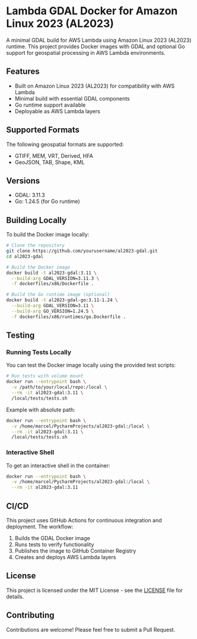 # Lambda GDAL Docker for Amazon Linux 2023 (AL2023)

A minimal GDAL build for AWS Lambda using Amazon Linux 2023 (AL2023) runtime. This project provides Docker images with GDAL and optional Go support for geospatial processing in AWS Lambda environments.

## Features

- Built on Amazon Linux 2023 (AL2023) for compatibility with AWS Lambda
- Minimal build with essential GDAL components
- Go runtime support available
- Deployable as AWS Lambda layers

## Supported Formats

The following geospatial formats are supported:
- GTIFF, MEM, VRT, Derived, HFA
- GeoJSON, TAB, Shape, KML

## Versions

- GDAL: 3.11.3
- Go: 1.24.5 (for Go runtime)

## Building Locally

To build the Docker image locally:

```bash
# Clone the repository
git clone https://github.com/yourusername/al2023-gdal.git
cd al2023-gdal

# Build the Docker image
docker build -t al2023-gdal:3.11 \
  --build-arg GDAL_VERSION=3.11.3 \
  -f dockerfiles/x86/Dockerfile .

# Build the Go runtime image (optional)
docker build -t al2023-gdal-go:3.11-1.24 \
  --build-arg GDAL_VERSION=3.11 \
  --build-arg GO_VERSION=1.24.5 \
  -f dockerfiles/x86/runtimes/go.Dockerfile .
```

## Testing

### Running Tests Locally

You can test the Docker image locally using the provided test scripts:

```bash
# Run tests with volume mount
docker run --entrypoint bash \
  -v /path/to/your/local/repo:/local \
  --rm -it al2023-gdal:3.11 \
  /local/tests/tests.sh
```

Example with absolute path:

```bash
docker run --entrypoint bash \
  -v /home/marcel/PycharmProjects/al2023-gdal:/local \
  --rm -it al2023-gdal:3.11 \
  /local/tests/tests.sh
```

### Interactive Shell

To get an interactive shell in the container:

```bash
docker run --entrypoint bash \
  -v /home/marcel/PycharmProjects/al2023-gdal:/local \
  --rm -it al2023-gdal:3.11
```

## CI/CD

This project uses GitHub Actions for continuous integration and deployment. The workflow:
1. Builds the GDAL Docker image
2. Runs tests to verify functionality
3. Publishes the image to GitHub Container Registry
4. Creates and deploys AWS Lambda layers

## License

This project is licensed under the MIT License - see the [LICENSE](LICENSE) file for details.

## Contributing

Contributions are welcome! Please feel free to submit a Pull Request.

